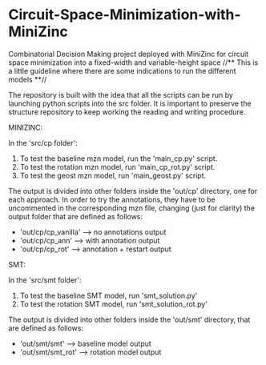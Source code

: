 # Circuit-Space-Minimization-with-MiniZinc
Combinatorial Decision Making project deployed with MiniZinc for circuit space minimization into a fixed-width and variable-height space
//** This is a little guideline where there are some indications to run the different models **//

The repository is built with the idea that all the scripts can be run by launching python scripts into the src folder. It is important to preserve the structure repository to keep working the reading and writing procedure. 

MINIZINC: 

In the 'src/cp folder':

1. To test the baseline mzn model, run the 'main_cp.py' script. 
2. To test the rotation mzn model, run 'main_cp_rot.py' script.
3. To test the geost mzn model, run 'main_geost.py' script.

The output is divided into other folders inside the 'out/cp' directory, one for each approach. 
In order to try the annotations, they have to be uncommented in the corresponding mzn file, changing (just for clarity) the output folder that are defined as follows: 
- 'out/cp/cp_vanilla' --> no annotations output
- 'out/cp/cp_ann' --> with annotation output
- 'out/cp/cp_rot' --> annotation + restart output

SMT: 

In the 'src/smt folder':

1. To test the baseline SMT model, run 'smt_solution.py'
2. To test the rotation SMT model, run 'smt_solution_rot.py'

The output is divided into other folders inside the 'out/smt' directory, that are defined as follows:
- 'out/smt/smt' --> baseline model output
- 'out/smt/smt_rot' --> rotation model output



